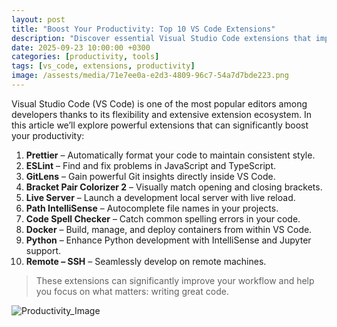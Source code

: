 ```yaml
---
layout: post
title: "Boost Your Productivity: Top 10 VS Code Extensions"
description: "Discover essential Visual Studio Code extensions that improve coding efficiency and streamline your workflow."
date: 2025-09-23 10:00:00 +0300
categories: [productivity, tools]
tags: [vs_code, extensions, productivity]
image: /assests/media/71e7ee0a-e2d3-4809-96c7-54a7d7bde223.png
---
```


Visual Studio Code (VS Code) is one of the most popular editors among developers thanks to its flexibility and extensive extension ecosystem. In this article we’ll explore powerful extensions that can significantly boost your productivity:

1. **Prettier** – Automatically format your code to maintain consistent style.
2. **ESLint** – Find and fix problems in JavaScript and TypeScript.
3. **GitLens** – Gain powerful Git insights directly inside VS Code.
4. **Bracket Pair Colorizer 2** – Visually match opening and closing brackets.
5. **Live Server** – Launch a development local server with live reload.
6. **Path IntelliSense** – Autocomplete file names in your projects.
7. **Code Spell Checker** – Catch common spelling errors in your code.
8. **Docker** – Build, manage, and deploy containers from within VS Code.
9. **Python** – Enhance Python development with IntelliSense and Jupyter support.
10. **Remote – SSH** – Seamlessly develop on remote machines.

> These extensions can significantly improve your workflow and help you focus on what matters: writing great code.

![Productivity_Image](/assests/media/71e7ee0a-e2d3-4809-96c7-54a7d7bde223.png)

